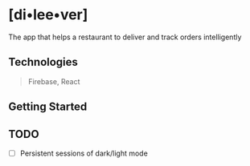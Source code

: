 # [di•lee•ver]

The app that helps a restaurant to deliver and track orders intelligently

## Technologies

> Firebase, React

## Getting Started

## TODO

- [ ] Persistent sessions of dark/light mode
